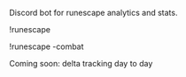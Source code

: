 Discord bot for runescape analytics and stats.

!runescape

!runescape -combat

Coming soon:
delta tracking day to day